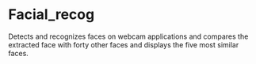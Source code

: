 # Facial_recog
Detects and recognizes faces on webcam applications and compares the extracted face with forty other faces and displays the five most similar faces.
